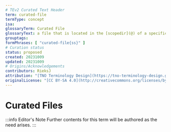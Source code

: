 ```yaml
---
# TEv2 Curated Text Header
term: curated-file
termType: concept
isa:
glossaryTerm: Curated File
glossaryText: a file that is located in the [scopedir](@) of a specific [scope](@), and is (therefore) [curated](@) by (one of) the [curators](@) of that [scope](@).
grouptags:
formPhrases: [ "curated-file{ss}" ]
# Curation status
status: proposed
created: 20231009
updated: 20231009
# Origins/Acknowledgements
contributors: RieksJ
attribution: "[TNO Terminology Design](https://tno-terminology-design.github.io/tev2-specifications/docs)"
originalLicense: "[CC BY-SA 4.0](http://creativecommons.org/licenses/by-sa/4.0/?ref=chooser-v1)"
---
```


# Curated Files

:::info Editor's Note
Further contents for this term will be authored as the need arises.
:::